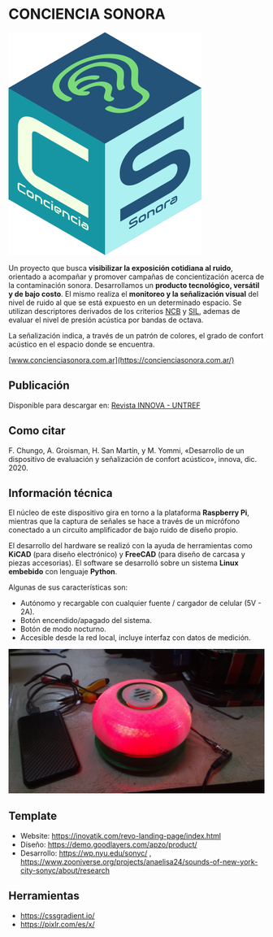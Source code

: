 # CONCIENCIA SONORA

![](img/logo.png)


Un proyecto que busca **visibilizar la exposición cotidiana al ruido**, orientado a acompañar y promover campañas de concientización acerca de la contaminación sonora. Desarrollamos un **producto tecnológico, versátil y de bajo costo**. El mismo realiza el **monitoreo y la señalización visual** del nivel de ruido al que se está expuesto en un determinado espacio. Se utilizan descriptores derivados de los criterios [NCB](https://asa.scitation.org/doi/10.1121/1.398243) y [SIL](https://asa.scitation.org/doi/10.1121/1.381757), ademas de evaluar el nivel de presión acústica por bandas de octava.

La señalización indica, a través de un patrón de colores, el grado de confort acústico en el espacio donde se encuentra.

[www.concienciasonora.com.ar](https://concienciasonora.com.ar/)

## Publicación 
Disponible para descargar en:
[Revista INNOVA - UNTREF](http://revistas.untref.edu.ar/index.php/innova/article/view/882)

## Como citar
F. Chungo, A. Groisman, H. San Martín, y M. Yommi, «Desarrollo de un dispositivo de evaluación y señalización de confort acústico», innova, dic. 2020.

## Información técnica
El núcleo de este dispositivo gira en torno a la plataforma **Raspberry Pi**, mientras que la captura de señales se hace a través de un micrófono conectado a un circuito amplificador de bajo ruido de diseño propio.

El desarrollo del hardware se realizó con la ayuda de herramientas como **KiCAD** (para diseño electrónico) y **FreeCAD** (para diseño de carcasa y piezas accesorias). El software se desarrolló sobre un sistema **Linux embebido** con lenguaje **Python**.

Algunas de sus características son:

* Autónomo y recargable con cualquier fuente / cargador de celular (5V - 2A).
* Botón encendido/apagado del sistema.
* Botón de modo nocturno.
* Accesible desde la red local, incluye interfaz con datos de medición.

![](img/prototipo1.jpg)


## Template 

* Website: https://inovatik.com/revo-landing-page/index.html
* Diseño: https://demo.goodlayers.com/apzo/product/
* Desarrollo: https://wp.nyu.edu/sonyc/ , https://www.zooniverse.org/projects/anaelisa24/sounds-of-new-york-city-sonyc/about/research

## Herramientas
* https://cssgradient.io/
* https://pixlr.com/es/x/

##
